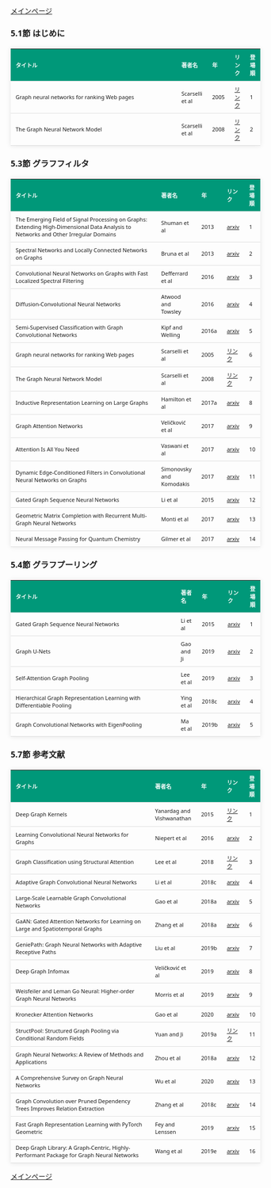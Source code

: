 
<html lang="ja">
<head>
<meta charset="UTF-8">
<title>参考文献リスト</title>
<link rel="stylesheet" type="text/css" href="https://cdn.datatables.net/1.10.24/css/jquery.dataTables.css">
<script type="text/javascript" src="https://code.jquery.com/jquery-3.5.1.js"></script>
<script type="text/javascript" src="https://cdn.datatables.net/1.10.24/js/jquery.dataTables.js"></script>
<style>
    body {
        font-family: 'Verdana', 'Segoe UI', Tahoma, Geneva, Verdana, sans-serif;
    }
    table {
        width: 100%;
        max-width: 100%;
        border-collapse: collapse;
        margin-top: 20px;
        box-shadow: 0 0 10px rgba(0, 0, 0, 0.1);
    }
    th, td {
        padding: 8px 10px;
        text-align: left;
        border-bottom: 1px solid #ddd;
        font-size: 11px;
    }
    th {
        background-color: #009879;
        color: #ffffff;
    }
    tr:hover {
        background-color: #f5f5f5;
    }
    /* 1番目の列の幅を70%に設定 */
    table.display td:nth-child(1),
    table.display th:nth-child(1) {
        width: 70%;
    }

    /* 2番目の列の幅を25%に設定 */
    table.display td:nth-child(2),
    table.display th:nth-child(2) {
        width: 25%;
    }

</style>
</head>
<body>

<a href="../">メインページ</a>

<h3>5.1節 はじめに</h3>
<table class="dataframe display">
  <thead>
    <tr style="text-align: right;">
      <th>タイトル</th>
      <th>著者名</th>
      <th>年</th>
      <th>リンク</th>
      <th>登場順</th>
    </tr>
  </thead>
  <tbody>
    <tr>
      <td>Graph neural networks for ranking Web pages</td>
      <td>Scarselli et al</td>
      <td>2005</td>
      <td><a href="https://www.semanticscholar.org/paper/Graph-neural-networks-for-ranking-Web-pages-Scarselli-Yong/769bfd4a4b45979cf83bb56c054ebcaaaf8b35d7" target="_blank">リンク</a></td>
      <td>1</td>
    </tr>
    <tr>
      <td>The Graph Neural Network Model</td>
      <td>Scarselli et al</td>
      <td>2008</td>
      <td><a href="https://ro.uow.edu.au/cgi/viewcontent.cgi?article=10501&context=infopapers" target="_blank">リンク</a></td>
      <td>2</td>
    </tr>
  </tbody>
</table>
<h3>5.3節 グラフフィルタ</h3>
<table class="dataframe display">
  <thead>
    <tr style="text-align: right;">
      <th>タイトル</th>
      <th>著者名</th>
      <th>年</th>
      <th>リンク</th>
      <th>登場順</th>
    </tr>
  </thead>
  <tbody>
    <tr>
      <td>The Emerging Field of Signal Processing on Graphs: Extending High-Dimensional Data Analysis to Networks and Other Irregular Domains</td>
      <td>Shuman et al</td>
      <td>2013</td>
      <td><a href="https://arxiv.org/abs/1211.0053" target="_blank">arxiv</a></td>
      <td>1</td>
    </tr>
    <tr>
      <td>Spectral Networks and Locally Connected Networks on Graphs</td>
      <td>Bruna et al</td>
      <td>2013</td>
      <td><a href="https://arxiv.org/abs/1312.6203" target="_blank">arxiv</a></td>
      <td>2</td>
    </tr>
    <tr>
      <td>Convolutional Neural Networks on Graphs with Fast Localized Spectral Filtering</td>
      <td>Defferrard et al</td>
      <td>2016</td>
      <td><a href="https://arxiv.org/abs/1606.09375" target="_blank">arxiv</a></td>
      <td>3</td>
    </tr>
    <tr>
      <td>Diffusion-Convolutional Neural Networks</td>
      <td>Atwood and Towsley</td>
      <td>2016</td>
      <td><a href="https://arxiv.org/abs/1511.02136" target="_blank">arxiv</a></td>
      <td>4</td>
    </tr>
    <tr>
      <td>Semi-Supervised Classification with Graph Convolutional Networks</td>
      <td>Kipf and Welling</td>
      <td>2016a</td>
      <td><a href="https://arxiv.org/abs/1609.02907" target="_blank">arxiv</a></td>
      <td>5</td>
    </tr>
    <tr>
      <td>Graph neural networks for ranking Web pages</td>
      <td>Scarselli et al</td>
      <td>2005</td>
      <td><a href="https://www.semanticscholar.org/paper/Graph-neural-networks-for-ranking-Web-pages-Scarselli-Yong/769bfd4a4b45979cf83bb56c054ebcaaaf8b35d7" target="_blank">リンク</a></td>
      <td>6</td>
    </tr>
    <tr>
      <td>The Graph Neural Network Model</td>
      <td>Scarselli et al</td>
      <td>2008</td>
      <td><a href="https://ro.uow.edu.au/cgi/viewcontent.cgi?article=10501&context=infopapers" target="_blank">リンク</a></td>
      <td>7</td>
    </tr>
    <tr>
      <td>Inductive Representation Learning on Large Graphs</td>
      <td>Hamilton et al</td>
      <td>2017a</td>
      <td><a href="https://arxiv.org/abs/1706.02216" target="_blank">arxiv</a></td>
      <td>8</td>
    </tr>
    <tr>
      <td>Graph Attention Networks</td>
      <td>Veličković et al</td>
      <td>2017</td>
      <td><a href="https://arxiv.org/abs/1710.10903" target="_blank">arxiv</a></td>
      <td>9</td>
    </tr>
    <tr>
      <td>Attention Is All You Need</td>
      <td>Vaswani et al</td>
      <td>2017</td>
      <td><a href="https://arxiv.org/abs/1706.03762" target="_blank">arxiv</a></td>
      <td>10</td>
    </tr>
    <tr>
      <td>Dynamic Edge-Conditioned Filters in Convolutional Neural Networks on Graphs</td>
      <td>Simonovsky and Komodakis</td>
      <td>2017</td>
      <td><a href="https://arxiv.org/abs/1704.02901" target="_blank">arxiv</a></td>
      <td>11</td>
    </tr>
    <tr>
      <td>Gated Graph Sequence Neural Networks</td>
      <td>Li et al</td>
      <td>2015</td>
      <td><a href="https://arxiv.org/abs/1511.05493" target="_blank">arxiv</a></td>
      <td>12</td>
    </tr>
    <tr>
      <td>Geometric Matrix Completion with Recurrent Multi-Graph Neural Networks</td>
      <td>Monti et al</td>
      <td>2017</td>
      <td><a href="https://arxiv.org/abs/1704.06803" target="_blank">arxiv</a></td>
      <td>13</td>
    </tr>
    <tr>
      <td>Neural Message Passing for Quantum Chemistry</td>
      <td>Gilmer et al</td>
      <td>2017</td>
      <td><a href="https://arxiv.org/abs/1704.01212" target="_blank">arxiv</a></td>
      <td>14</td>
    </tr>
  </tbody>
</table>
<h3>5.4節 グラフプーリング</h3>
<table class="dataframe display">
  <thead>
    <tr style="text-align: right;">
      <th>タイトル</th>
      <th>著者名</th>
      <th>年</th>
      <th>リンク</th>
      <th>登場順</th>
    </tr>
  </thead>
  <tbody>
    <tr>
      <td>Gated Graph Sequence Neural Networks</td>
      <td>Li et al</td>
      <td>2015</td>
      <td><a href="https://arxiv.org/abs/1511.05493" target="_blank">arxiv</a></td>
      <td>1</td>
    </tr>
    <tr>
      <td>Graph U-Nets</td>
      <td>Gao and Ji</td>
      <td>2019</td>
      <td><a href="https://arxiv.org/abs/1905.05178" target="_blank">arxiv</a></td>
      <td>2</td>
    </tr>
    <tr>
      <td>Self-Attention Graph Pooling</td>
      <td>Lee et al</td>
      <td>2019</td>
      <td><a href="https://arxiv.org/abs/1904.08082" target="_blank">arxiv</a></td>
      <td>3</td>
    </tr>
    <tr>
      <td>Hierarchical Graph Representation Learning with Differentiable Pooling</td>
      <td>Ying et al</td>
      <td>2018c</td>
      <td><a href="https://arxiv.org/abs/1806.08804" target="_blank">arxiv</a></td>
      <td>4</td>
    </tr>
    <tr>
      <td>Graph Convolutional Networks with EigenPooling</td>
      <td>Ma et al</td>
      <td>2019b</td>
      <td><a href="https://arxiv.org/abs/1904.13107" target="_blank">arxiv</a></td>
      <td>5</td>
    </tr>
  </tbody>
</table>
<h3>5.7節 参考文献</h3>
<table class="dataframe display">
  <thead>
    <tr style="text-align: right;">
      <th>タイトル</th>
      <th>著者名</th>
      <th>年</th>
      <th>リンク</th>
      <th>登場順</th>
    </tr>
  </thead>
  <tbody>
    <tr>
      <td>Deep Graph Kernels</td>
      <td>Yanardag and Vishwanathan</td>
      <td>2015</td>
      <td><a href="https://web.archive.org/web/20151120124955id_/http://web.ics.purdue.edu/~ypinar/kdd/" target="_blank">リンク</a></td>
      <td>1</td>
    </tr>
    <tr>
      <td>Learning Convolutional Neural Networks for Graphs</td>
      <td>Niepert et al</td>
      <td>2016</td>
      <td><a href="https://arxiv.org/abs/1605.05273" target="_blank">arxiv</a></td>
      <td>2</td>
    </tr>
    <tr>
      <td>Graph Classification using Structural Attention</td>
      <td>Lee et al</td>
      <td>2018</td>
      <td><a href="https://dl.acm.org/doi/10.1145/3219819.3219980" target="_blank">リンク</a></td>
      <td>3</td>
    </tr>
    <tr>
      <td>Adaptive Graph Convolutional Neural Networks</td>
      <td>Li et al</td>
      <td>2018c</td>
      <td><a href="https://arxiv.org/abs/1801.03226" target="_blank">arxiv</a></td>
      <td>4</td>
    </tr>
    <tr>
      <td>Large-Scale Learnable Graph Convolutional Networks</td>
      <td>Gao et al</td>
      <td>2018a</td>
      <td><a href="https://arxiv.org/abs/1808.03965" target="_blank">arxiv</a></td>
      <td>5</td>
    </tr>
    <tr>
      <td>GaAN: Gated Attention Networks for Learning on Large and Spatiotemporal Graphs</td>
      <td>Zhang et al</td>
      <td>2018a</td>
      <td><a href="https://arxiv.org/abs/1803.07294" target="_blank">arxiv</a></td>
      <td>6</td>
    </tr>
    <tr>
      <td>GeniePath: Graph Neural Networks with Adaptive Receptive Paths</td>
      <td>Liu et al</td>
      <td>2019b</td>
      <td><a href="https://arxiv.org/abs/1802.00910" target="_blank">arxiv</a></td>
      <td>7</td>
    </tr>
    <tr>
      <td>Deep Graph Infomax</td>
      <td>Veličković et al</td>
      <td>2019</td>
      <td><a href="https://arxiv.org/abs/1809.10341" target="_blank">arxiv</a></td>
      <td>8</td>
    </tr>
    <tr>
      <td>Weisfeiler and Leman Go Neural: Higher-order Graph Neural Networks</td>
      <td>Morris et al</td>
      <td>2019</td>
      <td><a href="https://arxiv.org/abs/1810.02244" target="_blank">arxiv</a></td>
      <td>9</td>
    </tr>
    <tr>
      <td>Kronecker Attention Networks</td>
      <td>Gao et al</td>
      <td>2020</td>
      <td><a href="https://arxiv.org/abs/2007.08442" target="_blank">arxiv</a></td>
      <td>10</td>
    </tr>
    <tr>
      <td>StructPool: Structured Graph Pooling via Conditional Random Fields</td>
      <td>Yuan and Ji</td>
      <td>2019a</td>
      <td><a href="https://openreview.net/forum?id=BJxg_hVtwH" target="_blank">リンク</a></td>
      <td>11</td>
    </tr>
    <tr>
      <td>Graph Neural Networks: A Review of Methods and Applications</td>
      <td>Zhou et al</td>
      <td>2018a</td>
      <td><a href="https://arxiv.org/abs/1812.08434" target="_blank">arxiv</a></td>
      <td>12</td>
    </tr>
    <tr>
      <td>A Comprehensive Survey on Graph Neural Networks</td>
      <td>Wu et al</td>
      <td>2020</td>
      <td><a href="https://arxiv.org/abs/1901.00596" target="_blank">arxiv</a></td>
      <td>13</td>
    </tr>
    <tr>
      <td>Graph Convolution over Pruned Dependency Trees Improves Relation Extraction</td>
      <td>Zhang et al</td>
      <td>2018c</td>
      <td><a href="https://arxiv.org/abs/1809.10185" target="_blank">arxiv</a></td>
      <td>14</td>
    </tr>
    <tr>
      <td>Fast Graph Representation Learning with PyTorch Geometric</td>
      <td>Fey and Lenssen</td>
      <td>2019</td>
      <td><a href="https://arxiv.org/abs/1903.02428" target="_blank">arxiv</a></td>
      <td>15</td>
    </tr>
    <tr>
      <td>Deep Graph Library: A Graph-Centric, Highly-Performant Package for Graph Neural Networks</td>
      <td>Wang et al</td>
      <td>2019e</td>
      <td><a href="https://arxiv.org/abs/1909.01315" target="_blank">arxiv</a></td>
      <td>16</td>
    </tr>
  </tbody>
</table>

<script>
$(document).ready(function() {
    $('.display').DataTable({
     "lengthChange": false,  // Show 10 entriesの選択機能を非表示にする
     "pageLength": 25,  // ページごとに表示する行数を20行に設定
     "info": false,  // "Showing 1 to X of Y entries" の情報テキストを非表示にする
     "order": [],
     "searching": false
    });
});
</script>

<a href="../">メインページ</a>

</body>
</html>
